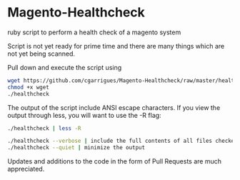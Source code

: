 # Magento-Healthcheck
ruby script to perform a health check of a magento system

Script is not yet ready for prime time and there are many things which are not yet being scanned.

Pull down and execute the script using

```bash
wget https://github.com/cgarrigues/Magento-Healthcheck/raw/master/healthcheck
chmod +x wget
./healthcheck
```

The output of the script include ANSI escape characters.  If you view the output through less, you will want to use the -R flag:

```bash
./healthcheck | less -R
```

```bash
./healthcheck --verbose | include the full contents of all files checked
./healthcheck --quiet | minimize the output
```

Updates and additions to the code in the form of Pull Requests are much appreciated.
